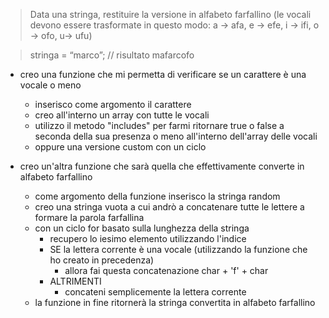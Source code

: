 > Data una stringa, restituire la versione in alfabeto farfallino (le vocali devono essere trasformate in questo modo: a -> afa, e -> efe, i -> ifi, o -> ofo, u-> ufu)

> stringa = “marco”; // risultato mafarcofo

- creo una funzione che mi permetta di verificare se un carattere è una vocale o meno

  - inserisco come argomento il carattere
  - creo all'interno un array con tutte le vocali
  - utilizzo il metodo "includes" per farmi ritornare true o false a seconda della sua presenza o meno all'interno dell'array delle vocali
  - oppure una versione custom con un ciclo

- creo un'altra funzione che sarà quella che effettivamente converte in alfabeto farfallino
  - come argomento della funzione inserisco la stringa random
  - creo una stringa vuota a cui andrò a concatenare tutte le lettere a formare la parola farfallina
  - con un ciclo for basato sulla lunghezza della stringa
    - recupero lo iesimo elemento utilizzando l'indice
    - SE la lettera corrente è una vocale (utilizzando la funzione che ho creato in precedenza)
      - allora fai questa concatenazione char + 'f' + char
    - ALTRIMENTI
      - concateni semplicemente la lettera corrente
  - la funzione in fine ritornerà la stringa convertita in alfabeto farfallino
